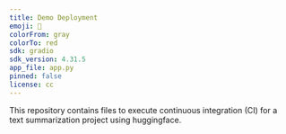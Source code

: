 ```yaml
---
title: Demo Deployment
emoji: 🐶
colorFrom: gray
colorTo: red
sdk: gradio
sdk_version: 4.31.5
app_file: app.py
pinned: false
license: cc
---
```


This repository contains files to execute continuous integration (CI) for a text summarization project using huggingface.
